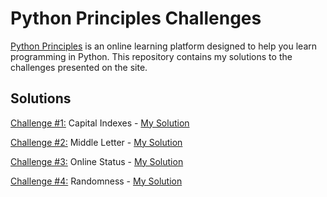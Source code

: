 # Python Principles Challenges
[Python Principles](https://pythonprinciples.com/) is an online learning platform designed to help you learn programming in Python. This repository contains my solutions to the challenges presented on the site.

## Solutions
[Challenge #1:](https://pythonprinciples.com/challenges/Capital-indexes) Capital Indexes - [My Solution](./Capital%20Indexes/capital_indexes.py)  
  
[Challenge #2:](https://pythonprinciples.com/challenges/Middle-letter) Middle Letter - [My Solution](./Middle%20Letter/middle_letter.py)  

[Challenge #3:](https://pythonprinciples.com/challenges/Online-status/) Online Status - [My Solution](./Online%20Status/online_status.py)  

[Challenge #4:](https://pythonprinciples.com/challenges/Randomness/) Randomness - [My Solution](./Randomness%20randomness.py)
